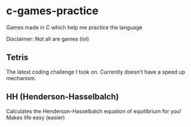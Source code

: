 # c-games-practice
Games made in C which help me practice the language

Disclaimer: Not all are games (lol)

## Tetris

The latest coding challenge I took on. Currently doesn't have a speed up mechanism.

## HH (Henderson-Hasselbalch)

Calculates the Henderson-Hasselbalch equation of equilibrium for you! Makes life easy (easier)
